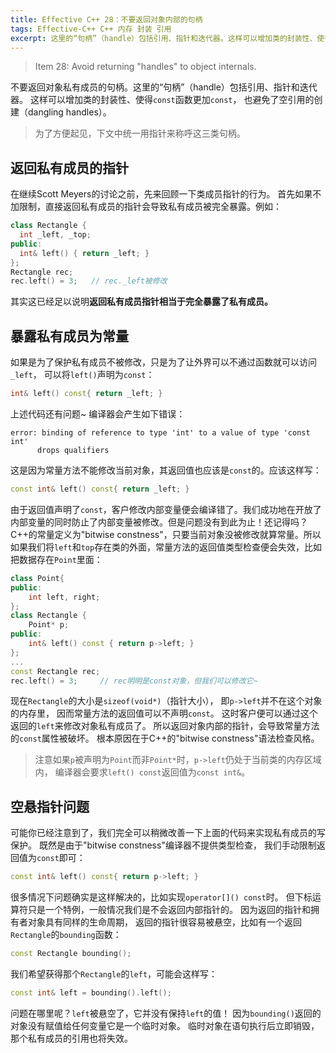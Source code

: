 ```yaml
---
title: Effective C++ 28：不要返回对象内部的句柄
tags: Effective-C++ C++ 内存 封装 引用
excerpt: 这里的“句柄”（handle）包括引用、指针和迭代器。这样可以增加类的封装性、使得`const`函数更加`const`，也避免了空引用的创建（dangling handles）。
---
```


> Item 28: Avoid returning "handles" to object internals.

不要返回对象私有成员的句柄。这里的“句柄”（handle）包括引用、指针和迭代器。
这样可以增加类的封装性、使得`const`函数更加`const`，
也避免了空引用的创建（dangling handles）。

> 为了方便起见，下文中统一用指针来称呼这三类句柄。

<!--more-->

## 返回私有成员的指针

在继续Scott Meyers的讨论之前，先来回顾一下类成员指针的行为。
首先如果不加限制，直接返回私有成员的指针会导致私有成员被完全暴露。例如：

```cpp
class Rectangle {
  int _left, _top;
public:
  int& left() { return _left; }
};
Rectangle rec;
rec.left() = 3;   // rec._left被修改
```

其实这已经足以说明**返回私有成员指针相当于完全暴露了私有成员。**

## 暴露私有成员为常量

如果是为了保护私有成员不被修改，只是为了让外界可以不通过函数就可以访问`_left`，
可以将`left()`声明为`const`：

```cpp
int& left() const{ return _left; }
```

上述代码还有问题~ 编译器会产生如下错误：

```
error: binding of reference to type 'int' to a value of type 'const int'
      drops qualifiers
```

这是因为常量方法不能修改当前对象，其返回值也应该是`const`的。应该这样写：

```cpp
const int& left() const{ return _left; }
```

由于返回值声明了`const`，客户修改内部变量便会编译错了。我们成功地在开放了内部变量的同时防止了内部变量被修改。但是问题没有到此为止！还记得吗？C++的常量定义为"bitwise constness"，只要当前对象没被修改就算常量。所以如果我们将`left`和`top`存在类的外面，常量方法的返回值类型检查便会失效，比如把数据存在`Point`里面：

```cpp
class Point{
public:
    int left, right;
};
class Rectangle {
    Point* p;
public:
    int& left() const { return p->left; }
};
...
const Rectangle rec;
rec.left() = 3;     // rec明明是const对象，但我们可以修改它~
```

现在`Rectangle`的大小是`sizeof(void*)`（指针大小），
即`p->left`并不在这个对象的内存里，
因而常量方法的返回值可以不声明`const`。
这时客户便可以通过这个返回的`left`来修改对象私有成员了。
所以返回对象内部的指针，会导致常量方法的`const`属性被破坏。
根本原因在于C++的"bitwise constness"语法检查风格。

> 注意如果`p`被声明为`Point`而非`Point*`时，`p->left`仍处于当前类的内存区域内，
> 编译器会要求`left() const`返回值为`const int&`。

## 空悬指针问题

可能你已经注意到了，我们完全可以稍微改善一下上面的代码来实现私有成员的写保护。
既然是由于"bitwise constness"编译器不提供类型检查，
我们手动限制返回值为`const`即可：

```cpp
const int& left() const{ return p->left; }
```

很多情况下问题确实是这样解决的，比如实现`operator[]() const`时。
但下标运算符只是一个特例，一般情况我们是不会返回内部指针的。
因为返回的指针和拥有者对象具有同样的生命周期，
返回的指针很容易被悬空，比如有一个返回`Rectangle`的`bounding`函数：

```cpp
const Rectangle bounding();
```

我们希望获得那个`Rectangle`的`left`，可能会这样写：

```cpp
const int& left = bounding().left();
```

问题在哪里呢？`left`被悬空了，它并没有保持`left`的值！
因为`bounding()`返回的对象没有赋值给任何变量它是一个临时对象。
临时对象在语句执行后立即销毁，那个私有成员的引用也将失效。

